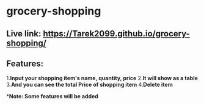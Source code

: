 # grocery-shopping
## Live link: https://Tarek2099.github.io/grocery-shopping/

## Features:
1.**Input your shopping item's name, quantity, price**
2.**It will show as a table**
3.**And you can see the total Price of shopping item**
4.**Delete item**

***Note: Some features will be added**

